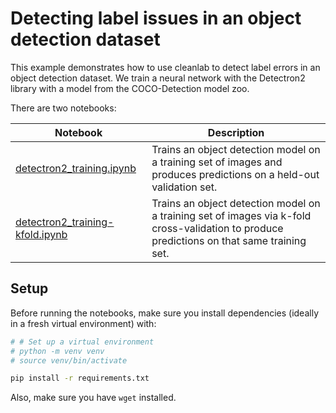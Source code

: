 # Detecting label issues in an object detection dataset

This example demonstrates how to use cleanlab to detect label errors in an object detection dataset.
We train a neural network with the Detectron2 library with a model from the COCO-Detection model zoo.

There are two notebooks:

| Notebook | Description |
| --- | --- |
| [detectron2_training.ipynb](detectron2_training.ipynb) | Trains an object detection model on a training set of images and produces predictions on a held-out validation set. |
| [detectron2_training-kfold.ipynb](detectron2_training-kfold.ipynb) | Trains an object detection model on a training set of images via k-fold cross-validation to produce predictions on that same training set. |


## Setup

Before running the notebooks, make sure you install dependencies (ideally in a fresh virtual environment) with:

```bash
# # Set up a virtual environment
# python -m venv venv
# source venv/bin/activate

pip install -r requirements.txt
```

Also, make sure you have `wget` installed.
